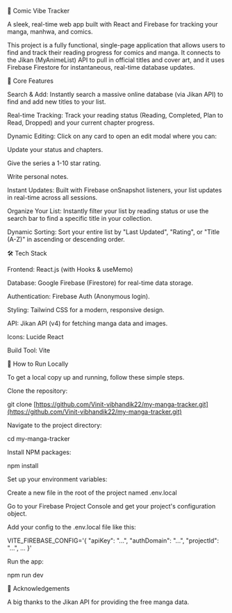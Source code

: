 📖 Comic Vibe Tracker

A sleek, real-time web app built with React and Firebase for tracking your manga, manhwa, and comics.

This project is a fully functional, single-page application that allows users to find and track their reading progress for comics and manga. It connects to the Jikan (MyAnimeList) API to pull in official titles and cover art, and it uses Firebase Firestore for instantaneous, real-time database updates.



🚀 Core Features

Search & Add: Instantly search a massive online database (via Jikan API) to find and add new titles to your list.

Real-time Tracking: Track your reading status (Reading, Completed, Plan to Read, Dropped) and your current chapter progress.

Dynamic Editing: Click on any card to open an edit modal where you can:

Update your status and chapters.

Give the series a 1-10 star rating.

Write personal notes.

Instant Updates: Built with Firebase onSnapshot listeners, your list updates in real-time across all sessions.

Organize Your List: Instantly filter your list by reading status or use the search bar to find a specific title in your collection.

Dynamic Sorting: Sort your entire list by "Last Updated", "Rating", or "Title (A-Z)" in ascending or descending order.

🛠️ Tech Stack

Frontend: React.js (with Hooks & useMemo)

Database: Google Firebase (Firestore) for real-time data storage.

Authentication: Firebase Auth (Anonymous login).

Styling: Tailwind CSS for a modern, responsive design.

API: Jikan API (v4) for fetching manga data and images.

Icons: Lucide React

Build Tool: Vite

🏁 How to Run Locally

To get a local copy up and running, follow these simple steps.

Clone the repository:

git clone [https://github.com/Vinit-vibhandik22/my-manga-tracker.git](https://github.com/Vinit-vibhandik22/my-manga-tracker.git)


Navigate to the project directory:

cd my-manga-tracker


Install NPM packages:

npm install


Set up your environment variables:

Create a new file in the root of the project named .env.local

Go to your Firebase Project Console and get your project's configuration object.

Add your config to the .env.local file like this:

VITE_FIREBASE_CONFIG='{ "apiKey": "...", "authDomain": "...", "projectId": "...", ... }'


Run the app:

npm run dev


🙏 Acknowledgements

A big thanks to the Jikan API for providing the free manga data.